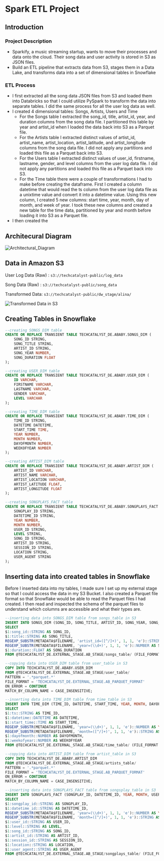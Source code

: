 # Spark ETL Project

## Introduction

### Project Description
* Sparkify, a music streaming startup, wants to move their processes and data onto the cloud. Their song data and user activity is stored in S3 as JSON files. 
* Build an ETL pipeline that extracts data from S3, stages them in a Data Lake, and transforms data into a set of dimensional tables in Snowflake
### ETL Process
* I first extracted all the song data JSON files from S3 and loaded them into Databricks so that I could utilize PySpark to transform the data into separate tables. I did the same process for all the user log data as well.
* I created 4 dimensional tables: Songs, Artists, Users and Time
   * For the Songs table I extracted the song_id, title, artist_id, year, and duration columns from the song data file. I partitioned this table by year and artist_id when I loaded the data back into S3 as a Parquet file.
   * For the Artists table I extracted distinct values of artist_id, artist_name, artist_location, artist_latitude, and artist_longitude columns from the song data file. I did not apply any partitions and loaded this file as a Parquet back into S3.
   * For the Users table I extracted distinct values of user_id, firstname, lastname, gender, and level columns from the user log data file. I did not apply any partitions and loaded this file as a Parquet back into S3.
   * For the Time table there were a couple of transformations I had to make before creating the dataframe. First I created a column datetime that would read the ts column from the user log data file as a unixtime value and convert it into a datetime value. Using this new column, I created 5 new columns: start time, year, month, day of month, and week of year. I took these new columns and created a new table for the time data, partitioned by year and month before loading it into S3 as a Parquet file.
* I then created the 

## Architecural Diagram
![Architectural_Diagram](https://github.com/user-attachments/assets/645bd199-9b25-4829-ba5c-15c2e3776093)

## Data in Amazon S3
User Log Data (Raw) : `s3://techcatalyst-public/log_data`

Song Data (Raw) : `s3://techcatalyst-public/song_data`

Transformed Data: `s3://techcatalyst-public/dw_stage/alina/`

![Transformed Data in S3](https://github.com/user-attachments/assets/e7abfb9d-87ba-43a6-9a97-44a19bcb91d9)

## Creating Tables in Snowflake
```sql
--creating SONGS_DIM table
CREATE OR REPLACE TRANSIENT TABLE TECHCATALYST_DE.ABABY.SONGS_DIM (
    SONG_ID STRING,
    SONG_TITLE STRING,
    ARTIST_ID STRING,
    SONG_YEAR NUMBER,
    SONG_DURATION FLOAT
);

--creating USER_DIM table
CREATE OR REPLACE TRANSIENT TABLE TECHCATALYST_DE.ABABY.USER_DIM (
    ID VARCHAR,
    FIRSTNAME VARCHAR,
    LASTNAME VARCHAR,
    GENDER VARCHAR,
    LEVEL VARCHAR
);

--creating TIME_DIM table
CREATE OR REPLACE TRANSIENT TABLE TECHCATALYST_DE.ABABY.TIME_DIM (
    TIME_ID STRING,
    DATETIME DATETIME,
    START_TIME TIME,
    YEAR NUMBER,
    MONTH NUMBER,
    DAYOFMONTH NUMBER,
    WEEKOFYEAR NUMBER
);

--creating ARTIST_DIM table
CREATE OR REPLACE TRANSIENT TABLE TECHCATALYST_DE.ABABY.ARTIST_DIM (
    ARTIST_ID VARCHAR,
    ARTIST_NAME VARCHAR,
    ARTIST_LOCATION VARCHAR,
    ARTIST_LATITUDE FLOAT,
    ARTIST_LONGITUDE FLOAT
);

--creating SONGPLAYS_FACT table
CREATE OR REPLACE TRANSIENT TABLE TECHCATALYST_DE.ABABY.SONGPLAYS_FACT (
    SONGPLAY_ID STRING,
    DATETIME_ID STRING,
    YEAR NUMBER,
    MONTH NUMBER,
    USER_ID STRING,
    LEVEL STRING,
    SONG_ID STRING,
    ARTIST_ID STRING,
    SESSION_ID STRING,
    LOCATION STRING,
    USER_AGENT STRING
);
```

## Inserting data into created tables in Snowflake
Before I inserted data into my tables, I made sure I set up my external stage so that I could access the data in my S3 Bucket. I also created a Parquet file format so that Snowflake would be able to read the Parquet files I had created. I then read and inspected the schema of the parquet files to understand which columns are accessible and what their types are.
```sql
--inserting data into SONGS_DIM table from songs_table in S3
INSERT INTO SONGS_DIM (SONG_ID, SONG_TITLE, ARTIST_ID, SONG_YEAR, SONG_DURATION)
SELECT
$1:song_id::STRING AS SONG_ID,
$1:title::STRING AS SONG_TITLE,
REGEXP_SUBSTR(METADATA$FILENAME, 'artist_id=([^/]+)', 1, 1, 'e')::STRING AS ARTIST_ID,
REGEXP_SUBSTR(METADATA$FILENAME, 'year=(\\d+)', 1, 1, 'e')::NUMBER AS SONG_YEAR,
$1:duration::FLOAT AS SONG_DURATION
FROM @TECHCATALYST_DE.EXTERNAL_STAGE.AB_STAGE/songs_table/ (FILE_FORMAT => 'TECHCATALYST_DE.EXTERNAL_STAGE.AB_PARQUET_FORMAT', PATTERN => '.*parquet.*');

--copying data into USER_DIM table from user_table in S3
COPY INTO TECHCATALYST_DE.ABABY.USER_DIM
FROM @TECHCATALYST_DE.EXTERNAL_STAGE.AB_STAGE/user_table/
PATTERN = '.*parquet.*'
FILE_FORMAT = 'TECHCATALYST_DE.EXTERNAL_STAGE.AB_PARQUET_FORMAT'
ON_ERROR = CONTINUE
MATCH_BY_COLUMN_NAME = CASE_INSENSITIVE;

--inserting data into TIME_DIM table from time_table in S3
INSERT INTO TIME_DIM (TIME_ID, DATETIME, START_TIME, YEAR, MONTH, DAYOFMONTH, WEEKOFYEAR)
SELECT
$1:ts::STRING AS TIME_ID,
$1:datetime::DATETIME AS DATETIME,
$1:start_time::TIME AS START_TIME,
REGEXP_SUBSTR(METADATA$FILENAME, 'year=(\\d+)', 1, 1, 'e')::NUMBER AS YEAR,
REGEXP_SUBSTR(METADATA$FILENAME, 'month=([^/]+)', 1, 1, 'e')::STRING AS MONTH,
$1:dayofmonth::NUMBER AS DAYOFMONTH,
$1:weekofyear::NUMBER AS WEEKOFYEAR
FROM @TECHCATALYST_DE.EXTERNAL_STAGE.AB_STAGE/time_table/ (FILE_FORMAT => 'TECHCATALYST_DE.EXTERNAL_STAGE.AB_PARQUET_FORMAT', PATTERN => '.*parquet.*');

--copying data into ARTIST_DIM table from artist_table in S3
COPY INTO TECHCATALYST_DE.ABABY.ARTIST_DIM
FROM @TECHCATALYST_DE.EXTERNAL_STAGE.AB_STAGE/artists_table/
PATTERN = '.*parquet.*'
FILE_FORMAT = 'TECHCATALYST_DE.EXTERNAL_STAGE.AB_PARQUET_FORMAT'
ON_ERROR = CONTINUE
MATCH_BY_COLUMN_NAME = CASE_INSENSITIVE;

--inserting data into SONGPLAYS_FACT table from songsplay_table in S3
INSERT INTO SONGPLAYS_FACT (SONGPLAY_ID, DATETIME_ID, YEAR, MONTH, USER_ID, LEVEL, SONG_ID, ARTIST_ID, SESSION_ID, LOCATION, USER_AGENT)
SELECT
$1:songplay_id::STRING AS SONGPLAY_ID,
$1:datetime_id::STRING AS DATETIME_ID,
REGEXP_SUBSTR(METADATA$FILENAME, 'year=(\\d+)', 1, 1, 'e')::NUMBER AS YEAR,
REGEXP_SUBSTR(METADATA$FILENAME, 'month=([^/]+)', 1, 1, 'e')::STRING AS MONTH,
$1:user_id::STRING AS USER_ID,
$1:level::STRING AS LEVEL,
$1:song_id::STRING AS SONG_ID,
$1:artist_id::STRING AS ARTIST_ID,
$1:session_id::STRING AS SESSION_ID,
$1:location::STRING AS LOCATION,
$1:user_agent::STRING AS USER_AGENT
FROM @TECHCATALYST_DE.EXTERNAL_STAGE.AB_STAGE/songplays_table/ (FILE_FORMAT => 'TECHCATALYST_DE.EXTERNAL_STAGE.AB_PARQUET_FORMAT', PATTERN => '.*parquet.*');
```
